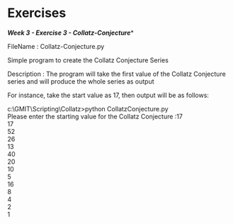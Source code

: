 # Exercises

***************Week 3 - Exercise 3 - Collatz-Conjecture****************

FileName : Collatz-Conjecture.py

Simple program to create the Collatz Conjecture Series

Description : The program will take the first value of the Collatz Conjecture series and will produce the whole series as output

For instance, take the start value as 17, then output will be as follows:

c:\GMIT\Scripting\Collatz>python CollatzConjecture.py                                       
Please enter the starting value for the Collatz Conjecture :17                              
17                                                                                          
52                                                                                          
26                                                                                          
13                                                                                          
40                                                                                          
20                                                                                          
10                                                                                          
5                                                                                           
16                                                                                          
8                                                                                           
4                                                                                           
2                                                                                           
1
